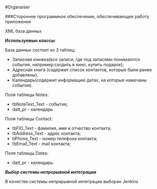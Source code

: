 #Organaiser





###Стороннее программное обеспечение, обеспечивающее работу приложения

XML база данных


**Используемые классы**: 

База данных состоит из 3 таблиц:
* Записная книжка(все записи, где под записями понимаются события, например:сходить в кино, купить подарок);
* Адресная книга (содержит список контактов, которые были ранее добавлены);
* Календарь(содержит информацию датах, на которые намечаны события).



Поля таблицы Notes:
* tbNoteText_Text -  событие;
*  datt_pr - календарь


Поля таблицы Contact:
* tbFIO_Text - фамилия, имя и отчество контакта;
* tbAddress_Text - адрес контакта;
* bPhone_Text - номер телефона контакта;
* tbEmail_Text - mail контакта;


Поля таблицы Dates:
* datt_pr - календарь.

***Выбор системы непрерывной интеграции***

В качестве системы неприрывной интеграции выборан Jenkins






	

	

	

	


	


	


	
